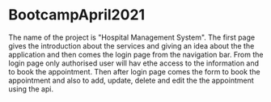# BootcampApril2021
The name of the project is "Hospital Management System". The first page gives the introduction about the services and giving an 
idea about the the application and then comes the login page from the navigation bar. From the login page only authorised user will hav ethe access to the
information and to book the appointment. Then after login page comes the form to book the appointment and also to add, update, delete and edit the the appointment using the api.
